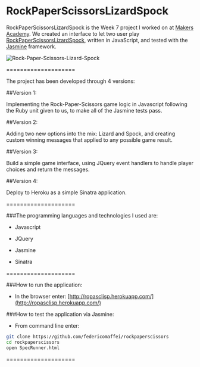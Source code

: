 RockPaperScissorsLizardSpock
====================

RockPaperScissorsLizardSpock is the Week 7 project I worked on at [Makers Academy](http://www.makersacademy.com).
We created an interface to let two user play [RockPaperScissorsLizardSpock](http://en.wikipedia.org/wiki/Rock-paper-scissors-lizard-Spock), written in JavaScript, and tested with the [Jasmine](http://jasmine.github.io/) framework.

![Rock-Paper-Scissors-Lizard-Spock](https://github.com/makersacademy/course/raw/master/images/rpsls.jpg)

====================

The project has been developed through 4 versions:

##Version 1:

Implementing the Rock-Paper-Scissors game logic in Javascript following the Ruby unit given to us, to make all of the Jasmine tests pass.

##Version 2:

Adding two new options into the mix: Lizard and Spock, and creating custom winning messages that applied to any possible game result.

##Version 3:

Build a simple game interface, using JQuery event handlers to handle player choices and return the messages.

##Version 4:

Deploy to Heroku as a simple Sinatra application.

====================

###The programming languages and technologies I used are:

  * Javascript

  * JQuery

  * Jasmine

  * Sinatra

====================

###How to run the application:

  * In the browser enter: [http://ropasclisp.herokuapp.com/](http://ropasclisp.herokuapp.com/)

###How to test the application via Jasmine:

  * From command line enter:
```bash
git clone https://github.com/federicomaffei/rockpaperscissors
cd rockpaperscissors
open SpecRunner.html
```

====================